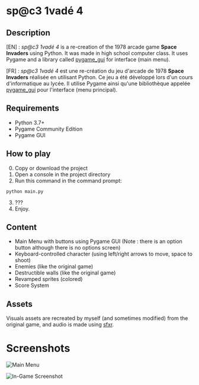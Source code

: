 # sp@c3 1vadé 4

## Description

[EN] : *sp@c3 1vadé 4* is a re-creation of the 1978 arcade game **Space Invaders** using Python. It was made in high school computer class. It uses Pygame and a library called [pygame_gui](https://github.com/MyreMylar/pygame_gui) for interface (main menu).

[FR] : *sp@c3 1vadé 4* est une re-création du jeu d'arcade de 1978 **Space Invaders** réalisée en utilisant Python. Ce jeu a été développé lors d'un cours d'informatique au lycée. Il utilise Pygame ainsi qu'une bibliothèque appelée [pygame_gui](https://github.com/MyreMylar/pygame_gui) pour l'interface (menu principal).

## Requirements

- Python 3.7+
- Pygame Community Edition
- Pygame GUI

## How to play

0. Copy or download the project
1. Open a console in the project directory
2. Run this command in the command prompt:
```
python main.py
```
3. ???
4. Enjoy.

## Content

- Main Menu with buttons using Pygame GUI (Note : there is an option button although there is no options screen)
- Keyboard-controlled character (using left/right arrows to move, space to shoot)
- Enemies (like the original game)
- Destructible walls (like the original game)
- Revamped sprites (colored)
- Score System

## Assets

Visuals assets are recreated by myself (and sometimes modified) from the original game, and audio is made using [sfxr](https://www.drpetter.se/project_sfxr.html).

# Screenshots

![Main Menu](https://i.imgur.com/WiPahzu.png)

![In-Game Screenshot](https://i.imgur.com/jf5ipOA.png)
